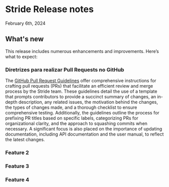 # Stride Release notes

February 6th, 2024

## What's new

This release includes numerous enhancements and improvements. Here’s what to expect:

### Diretrizes para realizar Pull Requests no GitHub

The [GitHub Pull Request Guidelines](https://doc.stride3d.net/latest/en/contributors/contribution-workflow/github-pull-request-guidelines.html) offer comprehensive instructions for crafting pull requests (PRs) that facilitate an efficient review and merge process by the Stride team. These guidelines detail the use of a template that prompts contributors to provide a succinct summary of changes, an in-depth description, any related issues, the motivation behind the changes, the types of changes made, and a thorough checklist to ensure comprehensive testing. Additionally, the guidelines outline the process for prefixing PR titles based on specific labels, categorizing PRs for organizational clarity, and the approach to squashing commits when necessary. A significant focus is also placed on the importance of updating documentation, including API documentation and the user manual, to reflect the latest changes.


### Feature 2

### Feature 3

### Feature 4
